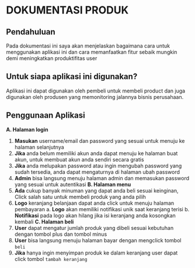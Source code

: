 # DOKUMENTASI PRODUK

## Pendahuluan

Pada dokumentasi ini saya akan menjelaskan bagaimana cara untuk menggunakan aplikasi ini dan cara memanfaatkan fitur sebaik mungkin demi meningkatkan produktifitas user

## Untuk siapa aplikasi ini digunakan?

Aplikasi ini dapat digunakan oleh pembeli untuk membeli product dan juga digunakan oleh produsen yang memonitoring jalannya bisnis perusahaan.

## Penggunaan Aplikasi
**A. Halaman login**
1. **Masukan** username/email dan password yang sesuai untuk menuju ke halaman selanjutnya
2. **Jika** anda belum memiliki akun anda dapat menuju ke halaman buat akun, untuk membuat akun anda sendiri secara gratis
3. **Jika** anda melupakan password atau ingin mengubah password yang sudah tersedia, anda dapat mengaturnya di halaman ubah password
4. **Admin** bisa langsung menuju halaman admin dan memasukan password yang sesuai untuk autentikasi
**B. Halaman menu**
1. **Ada** cukup banyak minuman yang dapat anda beli sesuai keinginan, Click salah satu untuk membeli produk yang anda pilih
2. **Logo** keranjang belanjaan dapat anda click untuk menuju halaman pembayaran
a. **Logo** akan memiliki notifikasi unik saat keranjang terisi
b. **Notifikasi** pada logo akan hilang jika isi keranjang anda kosongkan kembali
**C. Halaman beli**
1. **User** dapat mengatur jumlah produk yang dibeli sesuai kebutuhan dengan tombol plus dan tombol minus
2. **User** bisa langsung menuju halaman bayar dengan mengclick tombol `beli`
3. **Jika** hanya ingin menyimpan produk ke dalam keranjang user dapat click tombol `tambah keranjang` 

